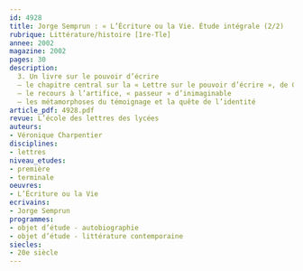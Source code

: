 ```yaml
---
id: 4928
title: Jorge Semprun : « L’Écriture ou la Vie. Étude intégrale (2/2)
rubrique: Littérature/histoire [1re-Tle]
annee: 2002
magazine: 2002
pages: 30
description: 
  3. Un livre sur le pouvoir d’écrire
  – le chapitre central sur la « Lettre sur le pouvoir d’écrire », de Claude-Edmonde Magny
  – le recours à l’artifice, « passeur » d’inimaginable
  – les métamorphoses du témoignage et la quête de l’identité
article_pdf: 4928.pdf
revue: L’école des lettres des lycées
auteurs:
- Véronique Charpentier
disciplines:
- lettres
niveau_etudes:
- première
- terminale
oeuvres:
- L’Écriture ou la Vie
ecrivains:
- Jorge Semprun
programmes:
- objet d’étude - autobiographie
- objet d’étude - littérature contemporaine
siecles:
- 20e siècle
---
```

